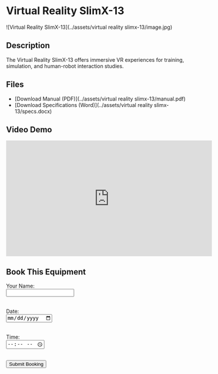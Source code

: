 # Virtual Reality SlimX-13

![Virtual Reality SlimX-13](../assets/virtual reality slimx-13/image.jpg)

## Description
The Virtual Reality SlimX-13 offers immersive VR experiences for training, simulation, and human-robot interaction studies.

## Files
- [Download Manual (PDF)](../assets/virtual reality slimx-13/manual.pdf)
- [Download Specifications (Word)](../assets/virtual reality slimx-13/specs.docx)

## Video Demo
<iframe width="560" height="315" src="https://www.youtube.com/embed/YOUTUBE_VIDEO_ID " frameborder="0" allowfullscreen></iframe>

## Book This Equipment

<form action="mailto:your-email@example.com" method="post" enctype="text/plain">
  <label>Your Name:</label><br>
  <input type="text" name="name"><br><br>

  <label>Date:</label><br>
  <input type="date" name="date"><br><br>

  <label>Time:</label><br>
  <input type="time" name="time"><br><br>

  <input type="submit" value="Submit Booking">
</form>